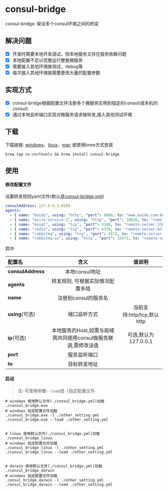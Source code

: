 # consul-bridge
consul-bridge: 架设多个consul环境之间的桥梁

## 解决问题

- [x] 开发时需要本地开发调试，但本地服务又存在服务依赖问题
- [x] 本地配置不足以完整运行整套微服务
- [x] 需要接入其他环境做测试、debug等
- [x] 每次接入其他环境就需要更改大量的配置参数 

## 实现方式
- [x] consul-bridge根据配置文件注册多个微服务实例到指定的consul(或本机的consul)
- [x] 通过本地监听端口实现对微服务请求做转发,接入其他测试环境

## 下载
下载链接: [windows](./built/consul_bridge_win.exe)、[linux](./built/consul_bridge_linux)、[mac](./built/consul_bridge_darwin)
或使用brew方式安装
```
brew tap ns-cn/ttools && brew install consul-bridge
```

## 使用

#### 修改配置文件
设置转发规则yaml文件(默认是[consul-bridge.yml](./consul-bridge.yml))
```yaml
consulAddress: 127.0.0.1:8500
agents:
  - { name: "baidu", using: "http", "port": 8080, to: "www.baidu.com:80"}
  - { name: "micro-service-1", using: "http", "port": 10010, to: "remote-micro-service-1:10010"}
  - { name: "mysql", using: "tcp", "port": 3306, to: "remote-server:3306"}
  - { name: "redis", using: "tcp", "port": 6379, to: "remote-server:6379"}
  - { name: "rabbitmq", using: "tcp", "port": 5672, to: "remote-server:5672"}
  - { name: "rabbitmq-ui", using: "http", "port": 15672, to: "remote-server:15672"}
```
其中

| 配置名 |                  含义                   |       值说明       |
|:----|:-------------------------------------:|:---------------:|
| **consulAddress** |              本地consul地址               |                 |
| **agents** |           转发规则, 可根据实际情况配置多组           |                 |
| **name** |             注册到consul的服务名             |                 |
| **using**(可选) |   端口监听方式  |  当前支持:http/tcp,默认http          |
| **ip**(可选) | 本地服务的Host,如需与局域网共同使用consul做服务联调,需修改该值 | 可选,默认为127.0.0.1 |
| **port** |                服务监听端口                 |                 |
| **to** |                目标转发地址                 |                 |
#### 启动
> 注: 可使用参数```--load```或```-l```指定配置文件
```shell
# windows 使用默认文件(./consul_bridge.yml)加载
./consul_bridge.exe
# windows 指定配置文件加载
./consul_bridge.exe -l ./other_setting.yml
./consul_bridge.exe --load ./other_setting.yml


# linux 使用默认文件(./consul_bridge.yml)加载
./consul_bridge_linux
# windows 指定配置文件加载
./consul_bridge_linux -l ./other_setting.yml
./consul_bridge_linux --load ./other_setting.yml


# darwin 使用默认文件(./consul_bridge.yml)加载
./consul_bridge_darwin
# windows 指定配置文件加载
./onsul_bridge_darwin -l ./other_setting.yml
./onsul_bridge_darwin --load ./other_setting.yml
```